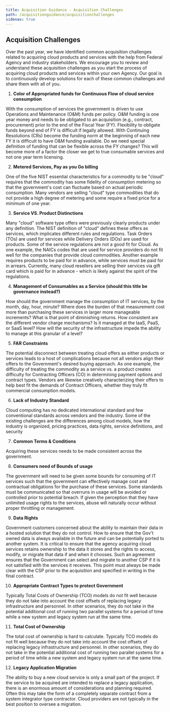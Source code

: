 ```yaml
---
title: Acquisition Guidance - Acquisition Challenges
path: /acquisitionguidance/acquisitionchallenges
sidenav: true
---
```

## Acquisition Challenges

Over the past year, we have identified common acquisition challenges related to acquiring cloud products and services with the help from Federal Agency and industry stakeholders. We encourage you to review and understand these acquisition challenges as you start the process of acquiring cloud products and services within your own Agency. Our goal is to continuously develop solutions for each of these common challenges and share them with all of you.

1. **Color of Appropriated funds for Continuous Flow of cloud service consumption**

With the consumption of services the government is driven to use Operations and Maintenance (O&M) funds per policy. O&M funding is one year money and needs to be obligated to an acquisition (e.g., contract, procurement) prior to the end of the Fiscal Year (FY). Flexibility to obligate funds beyond end of FY is difficult if legally allowed. With Continuing Resolutions (CRs) become the funding norm at the beginning of each new FY it is difficult to have O&M funding available. Do we need special definition of funding that can be flexible across the FY changes? This will become more of a factor the closer we get to true consumable services and not one year term licensing.

2. **Metered Services, Pay as you Go billing**

One of the five NIST essential characteristics for a commodity to be "cloud" requires that the commodity has some fidelity of consumption metering so that the government's cost can fluctuate based on actual periodic consumption. Many vendors are selling "cloud" type commodities that do not provide a high degree of metering and some require a fixed price for a minimum of one year.

3. **Service VS. Product Distinctions**

Many "cloud" software type offers were previously clearly products under any definition. The NIST definition of "cloud" defines these offers as services, which implicates different rules and regulations. Task Orders (TOs) are used for services while Delivery Orders (DOs) are used for products. Some of the service regulations are not a good fit for Cloud. As one example, the NAICs codes that are used for service providers do not fit well for the companies that provide cloud commodities. Another example requires products to be paid for in advance, while services must be paid for in arrears. Currently, many cloud resellers are selling their services via gift card which is paid for in advance - which is likely against the spirit of the regulations.

4. **Management of Consumables as a Service (should this title be governance instead?)**

How should the government manage the consumption of IT services, by the month, day, hour, minute? Where does the burden of that measurement cost more than purchasing these services in larger more manageable increments? What is that point of diminishing returns. How consistent are the different vendor charge mechanisms? Is it managed at the IaaS, PaaS, or SaaS level? How will the security of the infrastructure impede the ability to manage at this granular of a level?

5. **FAR Constraints**

The potential disconnect between treating cloud offers as either products or services leads to a host of complications because not all vendors align their offers to the Government's desired buying approach. As one example, the difficulty of treating the commodity as a service vs. a product creates difficulty for Contracting Officers (CO) in determining payment options and contract types. Vendors are likewise creatively characterizing their offers to help best fit the demands of Contract Officers, whether they truly fit commercial consumption models.

6. **Lack of Industry Standard**

Cloud computing has no dedicated international standard and few conventional standards across vendors and the industry. Some of the existing challenges are the differences among cloud models, how the industry is organized, pricing practices, data rights, service definitions, and security

7. **Common Terms & Conditions**

Acquiring these services needs to be made consistent across the government.

8. **Consumers need of Bounds of usage**

The government will need to be given some bounds for consuming of IT services such that the government can effectively manage cost and contractual obligations for the purchase of these services. Some standards must be communicated so that overruns in usage will be avoided or controlled prior to potential breach. If given the perception that they have unlimited usage rights to the services, abuse will naturally occur without proper throttling or management.

9. **Data Rights**

Government customers concerned about the ability to maintain their data in a hosted solution that they do not control. How to ensure that the Gov't owned data is always available in the future and can be potentially ported to another system. It is critical to ensure that the agency acquiring cloud services retains ownership to the data it stores and the rights to access, modify, or migrate that data if and when it chooses. Such an agreement ensures that the Government can select and migrate to another CSP if it is not satisfied with the services it receives. This point must always be made clear with the CSP prior to the acquisition and specified in writing in the final contract.

10. **Appropriate Contract Types to protect Government**

Typically Total Costs of Ownership (TCO) models do not fit well because they do not take into account the cost offsets of replacing legacy infrastructure and personnel. In other scenarios, they do not take in the potential additional cost of running two parallel systems for a period of time while a new system and legacy system run at the same time.

11. **Total Cost of Ownership**

The total cost of ownership is hard to calculate. Typically TCO models do not fit well because they do not take into account the cost offsets of replacing legacy infrastructure and personnel. In other scenarios, they do not take in the potential additional cost of running two parallel systems for a period of time while a new system and legacy system run at the same time.

12. **Legacy Application Migration**

The ability to buy a new cloud service is only a small part of the project. If the service to be acquired are intended to replace a legacy application, there is an enormous amount of considerations and planning required. Often this may take the form of a completely separate contract from a system integrator type contractor. Cloud providers are not typically in the best position to oversee a migration.